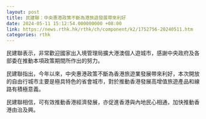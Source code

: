 ```yaml
---
layout: post
title: 民建聯：中央惠港政策不斷為港旅遊發展帶來利好
date: 2024-05-11 15:12:54.000000000 +08:00
link: https://news.rthk.hk/rthk/ch/component/k2/1752756-20240511.htm
categories: rthk
---
```


民建聯表示，非常歡迎國家出入境管理局擴大港澳個人遊城市，感謝中央政府及各部委在推動本項政策期間所作出的努力。

民建聯指出，今年以來，中央惠港政策不斷為香港旅遊業發展帶來利好，本次開放的自由行城市主要是極具特色的省會城市，對於推動香港發展高增值旅遊產品和線路有積極意義。

民建聯相信，可有效推動香港經濟發展，亦促進香港與內地民心相通，加快推動香港由治及興。
